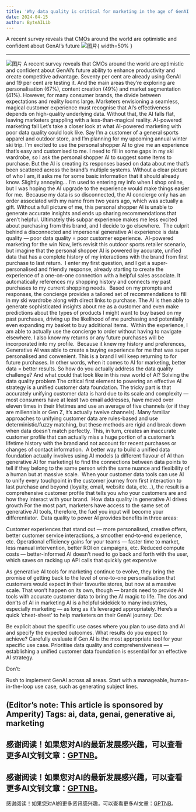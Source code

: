 ```yaml
---
title: 'Why data quality is critical for marketing in the age of GenAI'
date: 2024-04-15
author: ByteAILib
---
```


A recent survey reveals that CMOs around the world are optimistic and confident about GenAI’s future
![图片](https://www.artificialintelligence-news.com/wp-content/uploads/sites/9/2024/04/amperity-data-quality-ai-marketing-artificial-intelligence.jpeg){ width=50% }

---
![图片](https://www.artificialintelligence-news.com/wp-content/uploads/sites/9/2024/03/joyce-gordon-amperity.jpeg)
A recent survey reveals that CMOs around the world are optimistic and confident about GenAI’s future ability to enhance productivity and create competitive advantage. Seventy per cent are already using GenAI and 19 per cent are testing it. And the main areas they’re exploring are personalisation (67%), content creation (49%) and market segmentation (41%).
However, for many consumer brands, the divide between expectations and reality looms large. Marketers envisioning a seamless, magical customer experience must recognise that AI’s effectiveness depends on high-quality underlying data. Without that, the AI falls flat, leaving marketers grappling with a less-than-magical reality.
AI-powered marketing fail
Let’s take a closer look at what AI-powered marketing with poor data quality could look like. Say I’m a customer of a general sports apparel and outdoor store, and I’m planning for my upcoming annual winter ski trip. I’m excited to use the personal shopper AI to give me an experience that’s easy and customised to me.
I need to fill in some gaps in my ski wardrobe, so I ask the personal shopper AI to suggest some items to purchase. But the AI is creating its responses based on data about me that’s been scattered across the brand’s multiple systems. Without a clear picture of who I am, it asks me for some basic information that it should already know. Slightly annoying… I’m used to entering my info when I shop online, but I was hoping the AI upgrade to the experience would make things easier for me. 
Because my data is so disconnected, the AI concierge only has an order associated with my name from two years ago, which was actually a gift. Without a full picture of me, this personal shopper AI is unable to generate accurate insights and ends up sharing recommendations that aren’t helpful.
Ultimately this subpar experience makes me less excited about purchasing from this brand, and I decide to go elsewhere. 
The culprit behind a disconnected and impersonal generative AI experience is data quality — poor data quality = poor customer experience. 
AI-powered marketing for the win
Now, let’s revisit this outdoor sports retailer scenario, but imagine that the personal shopper AI is powered by accurate, unified data that has a complete history of my interactions with the brand from first purchase to last return. 
I enter my first question, and I get a super-personalised and friendly response, already starting to create the experience of a one-on-one connection with a helpful sales associate. It automatically references my shopping history and connects my past purchases to my current shopping needs. 
Based on my prompts and responses, the concierge provides a tailored set of recommendations to fill in my ski wardrobe along with direct links to purchase. The AI is then able to generate sophisticated insights about me as a customer and even make predictions about the types of products I might want to buy based on my past purchases, driving up the likelihood of me purchasing and potentially even expanding my basket to buy additional items. 
Within the experience, I am able to actually use the concierge to order without having to navigate elsewhere. I also know my returns or any future purchases will be incorporated into my profile. 
Because it knew my history and preferences, Generative AI was able to create a buying experience for me that was super personalised and convenient. This is a brand I will keep returning to for future purchases.
In other words, when it comes to AI for marketing, better data = better results.
So how do you actually address the data quality challenge? And what could that look like in this new world of AI?
Solving the data quality problem
The critical first element to powering an effective AI strategy is a unified customer data foundation. The tricky part is that accurately unifying customer data is hard due to its scale and complexity — most consumers have at least two email addresses, have moved over eleven times in their lifetimes and use an average of five channels (or if they are millennials or Gen Z, it’s actually twelve channels).
Many familiar approaches to unifying customer data are rules-based and use deterministic/fuzzy matching, but these methods are rigid and break down when data doesn’t match perfectly. This, in turn, creates an inaccurate customer profile that can actually miss a huge portion of a customer’s lifetime history with the brand and not account for recent purchases or changes of contact information. 
A better way to build a unified data foundation actually involves using AI models (a different flavour of AI than generative AI for marketing) to find the connections between data points to tell if they belong to the same person with the same nuance and flexibility of a human but at massive scale. 
When your customer data tools can use AI to unify every touchpoint in the customer journey from first interaction to last purchase and beyond (loyalty, email, website data, etc…), the result is a comprehensive customer profile that tells you who your customers are and how they interact with your brand. 
How data quality in generative AI drives growth
For the most part, marketers have access to the same set of generative AI tools, therefore, the fuel you input will become your differentiator. 
Data quality to power AI provides benefits in three areas: 

Customer experiences that stand out — more personalised, creative offers, better customer service interactions, a smoother end-to-end experience, etc.
Operational efficiency gains for your teams — faster time to market, less manual intervention, better ROI on campaigns, etc.
Reduced compute costs — better-informed AI doesn’t need to go back and forth with the user, which saves on racking up API calls that quickly get expensive

As generative AI tools for marketing continue to evolve, they bring the promise of getting back to the level of one-to-one personalisation that customers would expect in their favourite stores, but now at a massive scale. That won’t happen on its own, though — brands need to provide AI tools with accurate customer data to bring the AI magic to life.
The dos and don’ts of AI in marketing
AI is a helpful sidekick to many industries, especially marketing — as long as it’s leveraged appropriately. Here’s a quick ‘cheat-sheet’ to help marketers on their GenAI journey:
Do:

Be explicit about the specific use cases where you plan to use data and AI and specify the expected outcomes. What results do you expect to achieve?
Carefully evaluate if Gen AI is the most appropriate tool for your specific use case.
Prioritise data quality and comprehensiveness — establishing a unified customer data foundation is essential for an effective AI strategy.

Don’t:

Rush to implement GenAI across all areas. Start with a manageable, human-in-the-loop use case, such as generating subject lines.

(Editor’s note: This article is sponsored by Amperity)
Tags: ai, data, genai, generative ai, marketing
---
感谢阅读！如果您对AI的最新发展感兴趣，可以查看更多AI文钊文章：[GPTNB](https://gptnb.com)。
---
感谢阅读！如果您对AI的最新发展感兴趣，可以查看更多AI文钊文章：[GPTNB](https://gptnb.com)。
---
感谢阅读！如果您对AI的更多资讯感兴趣，可以查看更多AI文章：[GPTNB](https://gptnb.com)。